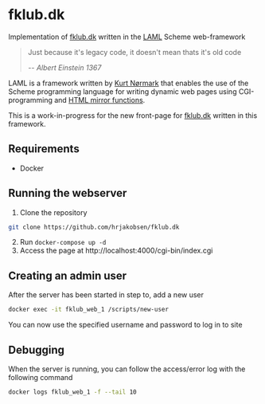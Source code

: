# fklub.dk
Implementation of [fklub.dk](http://fklub.dk) written in the [LAML](http://people.cs.aau.dk/~normark/laml/) Scheme web-framework
> Just because it's legacy code, it doesn't mean thats it's old code
> 
> -- <cite>Albert Einstein 1367</cite>

LAML is a framework written by [Kurt Nørmark](http://people.cs.aau.dk/~normark) that enables the use of the Scheme 
programming language for writing dynamic web pages using CGI-programming and [HTML mirror functions](http://people.cs.aau.dk/~normark/laml-distributions/laml/lib/xml-in-laml/mirrors/man/xhtml10-transitional-mirror.html#MANUAL-TOP). 

This is a work-in-progress for the new front-page for [fklub.dk](http://fklub.dk) written in this framework.

## Requirements
- Docker

## Running the webserver
1. Clone the repository
```bash
git clone https://github.com/hrjakobsen/fklub.dk
```
2. Run `docker-compose up -d`
3. Access the page at http://localhost:4000/cgi-bin/index.cgi

## Creating an admin user
After the server has been started in step to, add a new user 
```bash
docker exec -it fklub_web_1 /scripts/new-user
```
You can now use the specified username and password to log in to site

## Debugging
When the server is running, you can follow the access/error log with the following command
```bash
docker logs fklub_web_1 -f --tail 10
```
